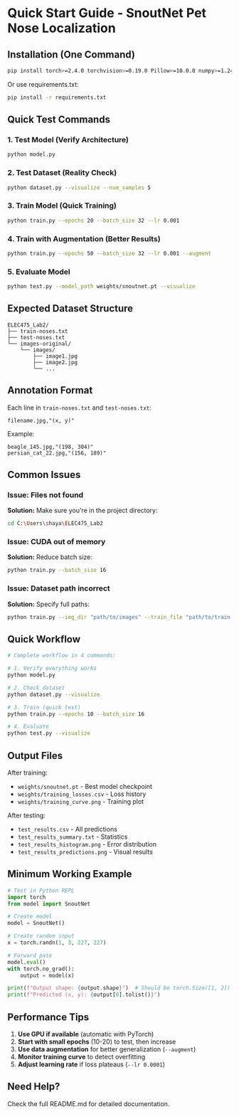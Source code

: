 # Quick Start Guide - SnoutNet Pet Nose Localization

## Installation (One Command)

```bash
pip install torch>=2.4.0 torchvision>=0.19.0 Pillow>=10.0.0 numpy>=1.24.0 matplotlib>=3.7.0
```

Or use requirements.txt:
```bash
pip install -r requirements.txt
```

## Quick Test Commands

### 1. Test Model (Verify Architecture)
```bash
python model.py
```

### 2. Test Dataset (Reality Check)
```bash
python dataset.py --visualize --num_samples 5
```

### 3. Train Model (Quick Training)
```bash
python train.py --epochs 20 --batch_size 32 --lr 0.001
```

### 4. Train with Augmentation (Better Results)
```bash
python train.py --epochs 50 --batch_size 32 --lr 0.001 --augment
```

### 5. Evaluate Model
```bash
python test.py --model_path weights/snoutnet.pt --visualize
```

## Expected Dataset Structure

```
ELEC475_Lab2/
├── train-noses.txt
├── test-noses.txt
└── images-original/
    └── images/
        ├── image1.jpg
        ├── image2.jpg
        └── ...
```

## Annotation Format

Each line in `train-noses.txt` and `test-noses.txt`:
```
filename.jpg,"(x, y)"
```

Example:
```
beagle_145.jpg,"(198, 304)"
persian_cat_22.jpg,"(156, 189)"
```

## Common Issues

### Issue: Files not found
**Solution:** Make sure you're in the project directory:
```bash
cd C:\Users\shaya\ELEC475_Lab2
```

### Issue: CUDA out of memory
**Solution:** Reduce batch size:
```bash
python train.py --batch_size 16
```

### Issue: Dataset path incorrect
**Solution:** Specify full paths:
```bash
python train.py --img_dir "path/to/images" --train_file "path/to/train-noses.txt"
```

## Quick Workflow

```bash
# Complete workflow in 4 commands:

# 1. Verify everything works
python model.py

# 2. Check dataset
python dataset.py --visualize

# 3. Train (quick test)
python train.py --epochs 10 --batch_size 16

# 4. Evaluate
python test.py --visualize
```

## Output Files

After training:
- `weights/snoutnet.pt` - Best model checkpoint
- `weights/training_losses.csv` - Loss history
- `weights/training_curve.png` - Training plot

After testing:
- `test_results.csv` - All predictions
- `test_results_summary.txt` - Statistics
- `test_results_histogram.png` - Error distribution
- `test_results_predictions.png` - Visual results

## Minimum Working Example

```python
# Test in Python REPL
import torch
from model import SnoutNet

# Create model
model = SnoutNet()

# Create random input
x = torch.randn(1, 3, 227, 227)

# Forward pass
model.eval()
with torch.no_grad():
    output = model(x)

print(f"Output shape: {output.shape}")  # Should be torch.Size([1, 2])
print(f"Predicted (x, y): {output[0].tolist()}")
```

## Performance Tips

1. **Use GPU if available** (automatic with PyTorch)
2. **Start with small epochs** (10-20) to test, then increase
3. **Use data augmentation** for better generalization (`--augment`)
4. **Monitor training curve** to detect overfitting
5. **Adjust learning rate** if loss plateaus (`--lr 0.0001`)

## Need Help?

Check the full README.md for detailed documentation.

